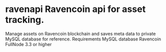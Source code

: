 # ravenapi Ravencoin api for asset tracking.
Manage assets on Ravencoin blockchain and saves meta data to private MySQL database for reference.
Requirements
MySQL database
Ravencoin FullNode 3.3 or higher
